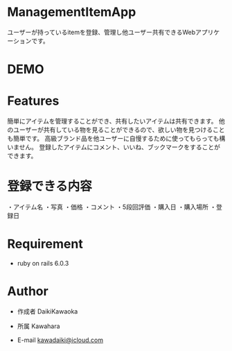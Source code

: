 # ManagementItemApp

ユーザーが持っているitemを登録、管理し他ユーザー共有できるWebアプリケーションです。

# DEMO


# Features

簡単にアイテムを管理することができ、共有したいアイテムは共有できます。
他のユーザーが共有している物を見ることができるので、欲しい物を見つけることも簡単です。
高級ブランド品を他ユーザーに自慢するために使ってもらっても構いません。
登録したアイテムにコメント、いいね、ブックマークをすることができます。

# 登録できる内容
・アイテム名
・写真
・価格
・コメント
・5段回評価
・購入日
・購入場所
・登録日

# Requirement

* ruby on rails 6.0.3

# Author

* 作成者
  DaikiKawaoka

* 所属
  Kawahara

* E-mail
  kawadaiki@icloud.com
